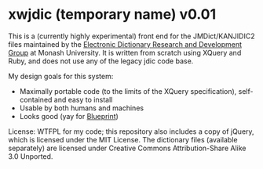 # xwjdic (temporary name) v0.01 #

This is a (currently highly experimental) front end for the JMDict/KANJIDIC2 files maintained by the [Electronic Dictionary Research and Development Group][1] at Monash University.  It is written from scratch using XQuery and Ruby, and does not use any of the legacy jdic code base.

My design goals for this system:

* Maximally portable code (to the limits of the XQuery specification), self-contained and easy to install
* Usable by both humans and machines
* Looks good (yay for [Blueprint][2])

License: WTFPL for my code; this repository also includes a copy of jQuery, which is licensed under the MIT License.  The dictionary files (available separately) are licensed under Creative Commons Attribution-Share Alike 3.0 Unported.

[1]: http://www.edrdg.org/
[2]: http://www.blueprintcss.org/
